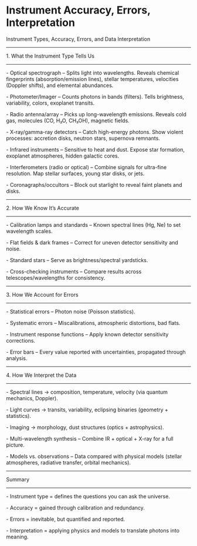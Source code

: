 # Instrument Accuracy, Errors, Interpretation



Instrument Types, Accuracy, Errors, and Data Interpretation



------------------------------------------------------------

1\. What the Instrument Type Tells Us

------------------------------------------------------------

\- Optical spectrograph – Splits light into wavelengths. Reveals chemical fingerprints (absorption/emission lines), stellar temperatures, velocities (Doppler shifts), and elemental abundances.

\- Photometer/Imager – Counts photons in bands (filters). Tells brightness, variability, colors, exoplanet transits.

\- Radio antenna/array – Picks up long-wavelength emissions. Reveals cold gas, molecules (CO, H₂O, CH₃OH), magnetic fields.

\- X-ray/gamma-ray detectors – Catch high-energy photons. Show violent processes: accretion disks, neutron stars, supernova remnants.

\- Infrared instruments – Sensitive to heat and dust. Expose star formation, exoplanet atmospheres, hidden galactic cores.

\- Interferometers (radio or optical) – Combine signals for ultra-fine resolution. Map stellar surfaces, young star disks, or jets.

\- Coronagraphs/occultors – Block out starlight to reveal faint planets and disks.



------------------------------------------------------------

2\. How We Know It’s Accurate

------------------------------------------------------------

\- Calibration lamps and standards – Known spectral lines (Hg, Ne) to set wavelength scales.

\- Flat fields \& dark frames – Correct for uneven detector sensitivity and noise.

\- Standard stars – Serve as brightness/spectral yardsticks.

\- Cross-checking instruments – Compare results across telescopes/wavelengths for consistency.



------------------------------------------------------------

3\. How We Account for Errors

------------------------------------------------------------

\- Statistical errors – Photon noise (Poisson statistics).

\- Systematic errors – Miscalibrations, atmospheric distortions, bad flats.

\- Instrument response functions – Apply known detector sensitivity corrections.

\- Error bars – Every value reported with uncertainties, propagated through analysis.



------------------------------------------------------------

4\. How We Interpret the Data

------------------------------------------------------------

\- Spectral lines → composition, temperature, velocity (via quantum mechanics, Doppler).

\- Light curves → transits, variability, eclipsing binaries (geometry + statistics).

\- Imaging → morphology, dust structures (optics + astrophysics).

\- Multi-wavelength synthesis – Combine IR + optical + X-ray for a full picture.

\- Models vs. observations – Data compared with physical models (stellar atmospheres, radiative transfer, orbital mechanics).



------------------------------------------------------------

Summary

------------------------------------------------------------

\- Instrument type = defines the questions you can ask the universe.

\- Accuracy = gained through calibration and redundancy.

\- Errors = inevitable, but quantified and reported.

\- Interpretation = applying physics and models to translate photons into meaning.



